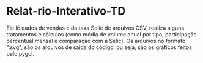 # Relat-rio-Interativo-TD
Ele lê dados de vendas e da taxa Selic de arquivos CSV, realiza alguns tratamentos e cálculos (como média de volume anual por tipo, participação percentual mensal e comparação com a Selic).
Os arquivos no formato ".svg", são os arquivos de saída do código, ou seja, são os gráficos feitos pelo pygol.
